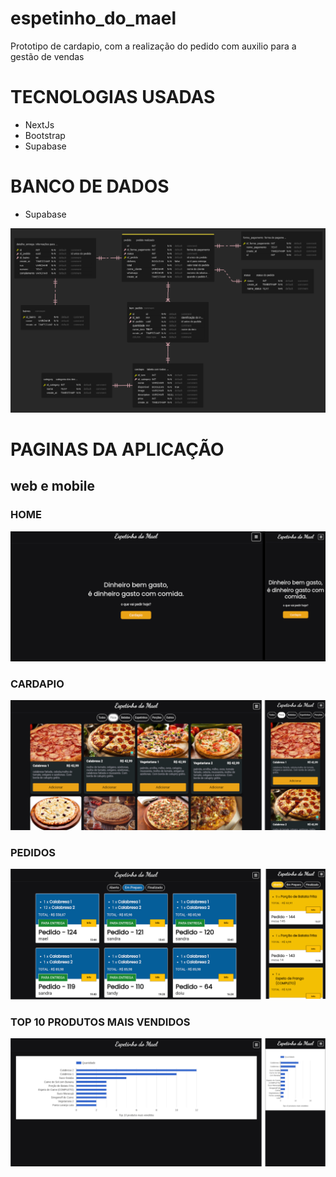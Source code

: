 # espetinho_do_mael
Prototipo de cardapio, com a realização do pedido com auxilio para a gestão de vendas


# TECNOLOGIAS USADAS
* NextJs
* Bootstrap
* Supabase


# BANCO DE DADOS
* Supabase

![alt text](https://github.com/raesjulio/espetinho_do_mael/blob/c8cbd74ab087acc7b174f4a52dfff84adaf8ec86/imgensApp/shemaDB.png)

# PAGINAS DA APLICAÇÃO

## web e mobile

### HOME
![alt_txt](https://github.com/raesjulio/espetinho_do_mael/blob/29cb48ab9af377a1cee595e41e2ae3efadd23305/imgensApp/homeApppng.png)

### CARDAPIO
![alt_txt](https://github.com/raesjulio/espetinho_do_mael/blob/bfd8846bc5de72af5095e771605c58dfd59d6a87/imgensApp/cardapio.png)

### PEDIDOS
![alt_txt](https://github.com/raesjulio/espetinho_do_mael/blob/bfd8846bc5de72af5095e771605c58dfd59d6a87/imgensApp/pedidos.png)

### TOP 10 PRODUTOS MAIS VENDIDOS
![alt_txt](https://github.com/raesjulio/espetinho_do_mael/blob/bfd8846bc5de72af5095e771605c58dfd59d6a87/imgensApp/dashboard-top10maisvendidos.png)

